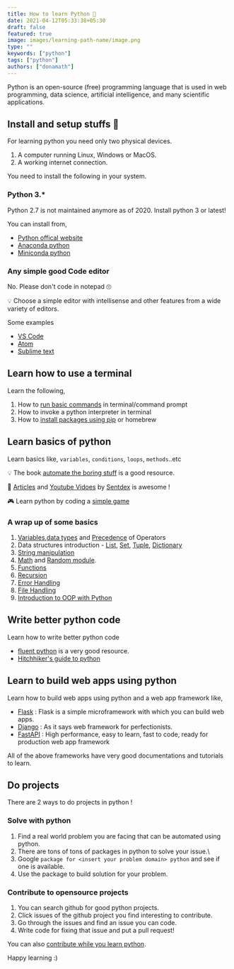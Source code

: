 ```yaml
---
title: How to learn Python 🐍
date: 2021-04-12T05:33:38+05:30
draft: false
featured: true
image: images/learning-path-name/image.png
type: ""
keywords: ["python"]
tags: ["python"]
authors: ["donamath"]
---
```


Python is an open-source (free) programming language that is used in web programming, data science, artificial intelligence, and many scientific applications.

## Install and setup stuffs 🚧

For learning python you need only two physical devices.

1. A computer running Linux, Windows or MacOS.
2. A working internet connection.

You need to install the following in your system.

### Python 3.\*

Python 2.7 is not maintained anymore as of 2020. Install python 3 or latest!

You can install from,

- [Python offical website](https://www.python.org/downloads/)
- [Anaconda python](https://www.anaconda.com/products/individual)
- [Miniconda python](https://docs.conda.io/en/latest/miniconda.html)

### Any simple good Code editor

No. Please don't code in notepad 🙄

💡 Choose a simple editor with intellisense and other features from a wide variety of editors.

Some examples

- [VS Code](https://code.visualstudio.com/)
- [Atom](https://atom.io/)
- [Sublime text](https://www.sublimetext.com/)

## Learn how to use a terminal

Learn the following,

1. How to [run basic commands](https://towardsdatascience.com/a-quick-guide-to-using-command-line-terminal-96815b97b955) in terminal/command prompt
2. How to invoke a python interpreter in terminal
3. How to [install packages using pip](https://www.w3schools.com/python/python_pip.asp) or homebrew

## Learn basics of python

Learn basics like, `variables`, `conditions`, `loops`, `methods`..etc

💡 The book [automate the boring stuff](https://automatetheboringstuff.com) is a good resource.

🔮 [Articles](https://pythonprogramming.net/) and [Youtube Vidoes](https://www.youtube.com/user/sentdex) by [Sentdex](https://twitter.com/Sentdex) is awesome !

🎮 Learn python by coding a [simple game](https://opensource.com/article/20/12/learn-python)

### A wrap up of some basics

1. [Variables](https://www.w3schools.com/python/python_variables.asp),[data types](https://www.w3schools.com/python/python_datatypes.asp) and [Precedence](https://www.programiz.com/python-programming/precedence-associativity) of Operators
2. Data structures introduction - [List](https://www.w3schools.com/python/python_lists.asp), [Set](https://www.w3schools.com/python/python_sets.asp), [Tuple](https://www.w3schools.com/python/python_tuples.asp), [Dictionary](https://www.w3schools.com/python/python_dictionaries.asp)
3. [String manipulation](https://www.w3schools.com/python/python_strings.asp)
4. [Math](https://www.w3schools.com/python/module_math.asp) and [Random module](https://www.w3schools.com/python/module_random.asp).
5. [Functions](https://www.w3schools.com/python/python_functions.asp)
6. [Recursion](https://www.w3schools.com/python/gloss_python_function_recursion.asp)
7. [Error Handling](https://www.w3schools.com/python/python_try_except.asp)
8. [File Handling](https://www.w3schools.com/python/python_file_handling.asp)
9. [Introduction to OOP with Python](https://www.programiz.com/python-programming/object-oriented-programming)

## Write better python code

Learn how to write better python code

- [fluent python](https://www.amazon.in/Fluent-Python-Luciano-Ramalho/dp/1491946008) is a very good resource.
- [Hitchhiker's guide to python](https://docs.python-guide.org/)

## Learn to build web apps using python

Learn how to build web apps using python and a web app framework like,

- [Flask](https://flask.palletsprojects.com/en/1.1.x/) : Flask is a simple microframework with which you can build web apps.
- [Django](https://www.djangoproject.com/) : As it says web framework for perfectionists.
- [FastAPI](https://fastapi.tiangolo.com/) : High performance, easy to learn, fast to code, ready for production web app framework

All of the above frameworks have very good documentations and tutorials to learn.

## Do projects

There are 2 ways to do projects in python !

### Solve with python

1. Find a real world problem you are facing that can be automated using python.
2. There are tons of tons of packages in python to solve your issue.\
3. Google `package for <insert your problem domain> python` and see if one is available.
4. Use the package to build solution for your problem.

### Contribute to opensource projects

1. You can search github for good python projects.
2. Click issues of the github project you find interesting to contribute.
3. Go through the issues and find an issue you can code.
4. Write code for fixing that issue and put a pull request!

You can also [contribute while you learn python](https://github.com/donamath/PyLearn).

Happy learning :)
